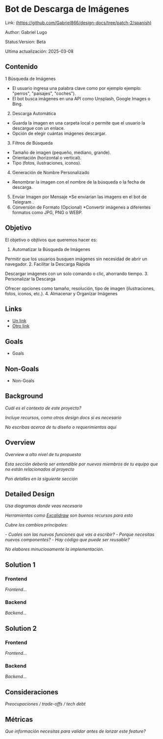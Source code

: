 # Bot de Descarga de Imágenes
Link: [(https://github.com/Gabriel866/design-docs/tree/patch-2/spanish)](#)

Author: Gabriel Lugo 

Status:Version: Beta

Ultima actualización: 2025-03-08

## Contenido
1 Búsqueda de Imágenes
* El usuario ingresa una palabra clave como por ejemplo ejemplo: "perros", "paisajes", "coches").
* El bot busca imágenes en una API como Unsplash, Google Images o Bing.
2.  Descarga Automática
* Guarda la imagen en una carpeta local o permite que el usuario la descargue con un enlace.
* Opción de elegir cuántas imágenes descargar.
3. Filtros de Búsqueda
* Tamaño de imagen (pequeño, mediano, grande).
* Orientación (horizontal o vertical).
* Tipo (fotos, ilustraciones, iconos).
4. Generación de Nombre Personalizado
* Renombrar la imagen con el nombre de la búsqueda o la fecha de descarga.
5. Enviar Imagen por Mensaje
*Se enviarian las imagens en el bot de Telegram .
6. Conversión de Formato (Opcional)
*Convertir imágenes a diferentes formatos como JPG, PNG o WEBP.

## Objetivo
El objetivo o objtivos que queremos hacer es:
1. Automatizar la Búsqueda de Imágenes

Permitir que los usuarios busquen imágenes sin necesidad de abrir un navegador.
2. Facilitar la Descarga Rápida

Descargar imágenes con un solo comando o clic, ahorrando tiempo.
3. Personalizar la Descarga

Ofrecer opciones como tamaño, resolución, tipo de imagen (ilustraciones, fotos, iconos, etc.).
4. Almacenar y Organizar Imágenes


## Links
- [Un link](#)
- [Otro link](#)

## Goals
- Goals
## Non-Goals
- Non-Goals

## Background
_Cuál es el contexto de este proyecto?_

_Incluye recursos, como otros design docs si es necesario_

_No escribas acerca de tu diseño o requerimientos aquí_

## Overview
_Overview a alto nivel de tu propuesta_

_Esta sección debería ser entendible por nuevos miembros de tu equipo que no están relacionados al proyecto_

_Pon detalles en la siguiente sección_

## Detailed Design
_Usa diagramas donde veas necesario_

_Herramientas como [Excalidraw](https://excalidraw.com) son buenos recursos para esto_

_Cubre los cambios principales:_

 _- Cuales son las nuevas funciones que vas a escribir?_
 _- Porque necesitas nuevos componentes?_
 _- Hay código que puede ser reusable?_

_No elabores minuciosamente la implementación._

## Solution 1
### Frontend
_Frontend…_
### Backend
_Backend…_
## Solution 2
### Frontend
_Frontend…_
### Backend
_Backend…_
## Consideraciones
_Preocupaciones / trade-offs / tech debt_
## Métricas
_Que información necesitas para validar antes de lanzar este feature?_
